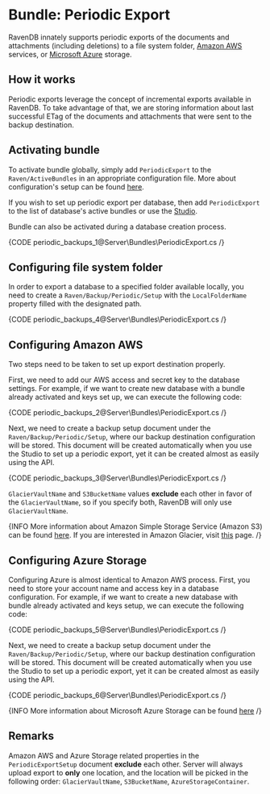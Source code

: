 # Bundle: Periodic Export

RavenDB innately supports periodic exports of the documents and attachments (including deletions) to a file system folder, [Amazon AWS](https://aws.amazon.com/) services, or [Microsoft Azure](https://azure.microsoft.com/) storage.  

## How it works

Periodic exports leverage the concept of incremental exports available in RavenDB. To take advantage of that, we are storing information about last successful ETag of the documents and attachments that were sent to the backup destination.

## Activating bundle

To activate bundle globally, simply add `PeriodicExport` to the `Raven/ActiveBundles` in  an appropriate configuration file. More about configuration's setup can be found [here](../../server/configuration/configuration-options).

If you wish to set up periodic export per database, then add `PeriodicExport` to the list of database's active bundles or use the [Studio](../../studio/overview/settings/periodic-export).

Bundle can also be activated during a database creation process.

{CODE periodic_backups_1@Server\Bundles\PeriodicExport.cs /}

## Configuring file system folder

In order to export a database to a specified folder available locally, you need to create a `Raven/Backup/Periodic/Setup` with the `LocalFolderName` property filled with the designated path.

{CODE periodic_backups_4@Server\Bundles\PeriodicExport.cs /}

## Configuring Amazon AWS

Two steps need to be taken to set up export destination properly.

First, we need to add our AWS access and secret key to the database settings. For example, if we want to create new database with a bundle already activated and keys set up, we can execute the following code:

{CODE periodic_backups_2@Server\Bundles\PeriodicExport.cs /}

Next, we need to create a backup setup document under the `Raven/Backup/Periodic/Setup`, where our backup destination configuration will be stored. This document will be created automatically when you use the Studio to set up a periodic export, yet it can be created almost as easily using the API.

{CODE periodic_backups_3@Server\Bundles\PeriodicExport.cs /}

`GlacierVaultName` and `S3BucketName` values **exclude** each other in favor of the `GlacierVaultName`, so if you specify both, RavenDB will only use `GlacierVaultName`. 

{INFO More information about Amazon Simple Storage Service (Amazon S3) can be found [here](https://aws.amazon.com/s3/). If you are interested in Amazon Glacier, visit [this](https://aws.amazon.com/glacier/) page. /}

## Configuring Azure Storage

Configuring Azure is almost identical to Amazon AWS process. First, you need to store your account name and access key in a database configuration. For example, if we want to create a new database with bundle already activated and keys setup, we can execute the following code:

{CODE periodic_backups_5@Server\Bundles\PeriodicExport.cs /}

Next, we need to create a backup setup document under the `Raven/Backup/Periodic/Setup`, where our backup destination configuration will be stored. This document will be created automatically when you use the Studio to set up a periodic export, yet it can be created almost as easily using the API.

{CODE periodic_backups_6@Server\Bundles\PeriodicExport.cs /}

{INFO More information about Microsoft Azure Storage can be found [here](https://azure.microsoft.com/en-us/services/storage/) /}

## Remarks

Amazon AWS and Azure Storage related properties in the `PeriodicExportSetup` document **exclude** each other. Server will always upload export to **only** one location, and the location will be picked in the following order: `GlacierVaultName`, `S3BucketName`, `AzureStorageContainer`.
